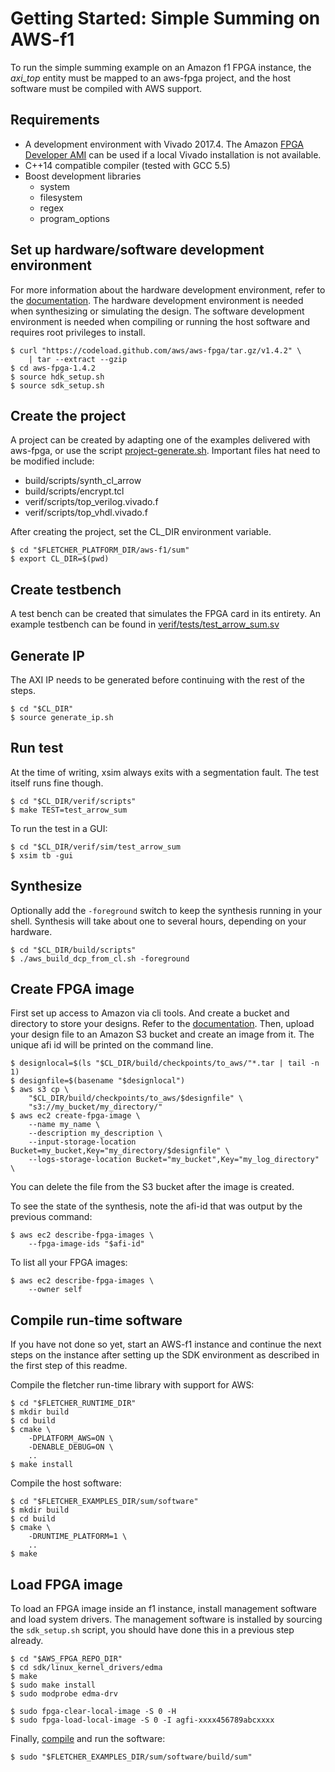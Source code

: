 # Getting Started: Simple Summing on AWS-f1

To run the simple summing example on an Amazon f1 FPGA instance,
the *axi_top* entity must be mapped to an aws-fpga project,
and the host software must be compiled with AWS support.

## Requirements

  * A development environment with Vivado 2017.4. The Amazon
[FPGA Developer AMI](https://github.com/aws/aws-fpga#devAmi)
can be used if a local Vivado installation is not available.
  * C++14 compatible compiler (tested with GCC 5.5)
  * Boost development libraries
      * system
      * filesystem
      * regex
      * program_options

## Set up hardware/software development environment

For more information about the hardware development environment, refer to
the [documentation](https://github.com/aws/aws-fpga/blob/master/hdk/README.md).
The hardware development environment is needed when synthesizing or
simulating the design. The software development environment is needed when
compiling or running the host software and requires root privileges to install.

    $ curl "https://codeload.github.com/aws/aws-fpga/tar.gz/v1.4.2" \
        | tar --extract --gzip
    $ cd aws-fpga-1.4.2
    $ source hdk_setup.sh
    $ source sdk_setup.sh

## Create the project

A project can be created by adapting one of the examples delivered with
aws-fpga, or use the script [project-generate.sh](../project-generate.sh).
Important files hat need to be modified include:

  * build/scripts/synth_cl_arrow
  * build/scripts/encrypt.tcl
  * verif/scripts/top_verilog.vivado.f
  * verif/scripts/top_vhdl.vivado.f

After creating the project, set the CL_DIR environment variable.

    $ cd "$FLETCHER_PLATFORM_DIR/aws-f1/sum"
    $ export CL_DIR=$(pwd)

## Create testbench

A test bench can be created that simulates the FPGA card in its entirety.
An example testbench can be found in
[verif/tests/test_arrow_sum.sv](./verif/tests/test_arrow_sum.sv)

## Generate IP

The AXI IP needs to be generated before continuing with the rest of the steps.

    $ cd "$CL_DIR"
    $ source generate_ip.sh

## Run test

At the time of writing, xsim always exits with a segmentation fault.
The test itself runs fine though.

    $ cd "$CL_DIR/verif/scripts"
    $ make TEST=test_arrow_sum

To run the test in a GUI:

    $ cd "$CL_DIR/verif/sim/test_arrow_sum
    $ xsim tb -gui

## Synthesize

Optionally add the `-foreground` switch to keep the synthesis running
in your shell. Synthesis will take about one to several hours,
depending on your hardware.

    $ cd "$CL_DIR/build/scripts"
    $ ./aws_build_dcp_from_cl.sh -foreground

## Create FPGA image

First set up access to Amazon via cli tools. And create a bucket and
directory to store your designs. Refer to the
[documentation](https://aws.amazon.com/cli/).
Then, upload your design file to an Amazon S3 bucket and create
an image from it. The unique afi id will be printed on the command line.

    $ designlocal=$(ls "$CL_DIR/build/checkpoints/to_aws/"*.tar | tail -n 1)
    $ designfile=$(basename "$designlocal")
    $ aws s3 cp \
        "$CL_DIR/build/checkpoints/to_aws/$designfile" \
        "s3://my_bucket/my_directory/"
    $ aws ec2 create-fpga-image \
        --name my_name \
        --description my_description \
        --input-storage-location Bucket=my_bucket,Key="my_directory/$designfile" \
        --logs-storage-location Bucket="my_bucket",Key="my_log_directory" \

You can delete the file from the S3 bucket after the image is created.

To see the state of the synthesis,
note the afi-id that was output by the previous command:

    $ aws ec2 describe-fpga-images \
        --fpga-image-ids "$afi-id"

To list all your FPGA images:

    $ aws ec2 describe-fpga-images \
        --owner self

## Compile run-time software

If you have not done so yet, start an AWS-f1 instance and continue the next
steps on the instance after setting up the SDK environment as described in
the first step of this readme.

Compile the fletcher run-time library with support for AWS:

    $ cd "$FLETCHER_RUNTIME_DIR"
    $ mkdir build
    $ cd build
    $ cmake \
        -DPLATFORM_AWS=ON \
        -DENABLE_DEBUG=ON \
        ..
    $ make install

Compile the host software:

    $ cd "$FLETCHER_EXAMPLES_DIR/sum/software"
    $ mkdir build
    $ cd build
    $ cmake \
        -DRUNTIME_PLATFORM=1 \
        ..
    $ make

## Load FPGA image

To load an FPGA image inside an f1 instance, install management software
and load system drivers. The management software is installed by sourcing the
`sdk_setup.sh` script, you should have done this in a previous step already.

    $ cd "$AWS_FPGA_REPO_DIR"
    $ cd sdk/linux_kernel_drivers/edma
    $ make
    $ sudo make install
    $ sudo modprobe edma-drv
    
    $ sudo fpga-clear-local-image -S 0 -H
    $ sudo fpga-load-local-image -S 0 -I agfi-xxxx456789abcxxxx

Finally, [compile](../../../examples/sum/) and run the software:

    $ sudo "$FLETCHER_EXAMPLES_DIR/sum/software/build/sum"
